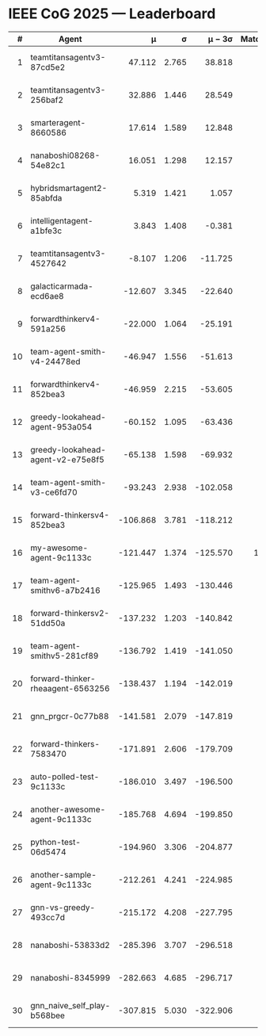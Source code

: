 # IEEE CoG 2025 — Leaderboard

| # | Agent | μ | σ | μ − 3σ | Matches | Updated |
|---:|---|---:|---:|---:|---:|---|
| 1 | teamtitansagentv3-87cd5e2 | 47.112 | 2.765 | 38.818 | 780 | 2025-08-27 00:59 |
| 2 | teamtitansagentv3-256baf2 | 32.886 | 1.446 | 28.549 | 880 | 2025-08-27 00:59 |
| 3 | smarteragent-8660586 | 17.614 | 1.589 | 12.848 | 627 | 2025-08-27 00:59 |
| 4 | nanaboshi08268-54e82c1 | 16.051 | 1.298 | 12.157 | 740 | 2025-08-27 00:59 |
| 5 | hybridsmartagent2-85abfda | 5.319 | 1.421 | 1.057 | 645 | 2025-08-27 00:59 |
| 6 | intelligentagent-a1bfe3c | 3.843 | 1.408 | -0.381 | 742 | 2025-08-27 00:59 |
| 7 | teamtitansagentv3-4527642 | -8.107 | 1.206 | -11.725 | 780 | 2025-08-27 00:59 |
| 8 | galacticarmada-ecd6ae8 | -12.607 | 3.345 | -22.640 | 860 | 2025-08-27 00:59 |
| 9 | forwardthinkerv4-591a256 | -22.000 | 1.064 | -25.191 | 708 | 2025-08-27 00:59 |
| 10 | team-agent-smith-v4-24478ed | -46.947 | 1.556 | -51.613 | 700 | 2025-08-27 00:59 |
| 11 | forwardthinkerv4-852bea3 | -46.959 | 2.215 | -53.605 | 607 | 2025-08-27 00:59 |
| 12 | greedy-lookahead-agent-953a054 | -60.152 | 1.095 | -63.436 | 698 | 2025-08-27 00:59 |
| 13 | greedy-lookahead-agent-v2-e75e8f5 | -65.138 | 1.598 | -69.932 | 778 | 2025-08-27 00:59 |
| 14 | team-agent-smith-v3-ce6fd70 | -93.243 | 2.938 | -102.058 | 940 | 2025-08-27 00:59 |
| 15 | forward-thinkersv4-852bea3 | -106.868 | 3.781 | -118.212 | 707 | 2025-08-27 00:59 |
| 16 | my-awesome-agent-9c1133c | -121.447 | 1.374 | -125.570 | 1040 | 2025-08-27 00:59 |
| 17 | team-agent-smithv6-a7b2416 | -125.965 | 1.493 | -130.446 | 920 | 2025-08-27 00:59 |
| 18 | forward-thinkersv2-51dd50a | -137.232 | 1.203 | -140.842 | 862 | 2025-08-27 00:59 |
| 19 | team-agent-smithv5-281cf89 | -136.792 | 1.419 | -141.050 | 940 | 2025-08-27 00:59 |
| 20 | forward-thinker-rheaagent-6563256 | -138.437 | 1.194 | -142.019 | 962 | 2025-08-27 00:59 |
| 21 | gnn_prgcr-0c77b88 | -141.581 | 2.079 | -147.819 | 700 | 2025-08-27 00:59 |
| 22 | forward-thinkers-7583470 | -171.891 | 2.606 | -179.709 | 860 | 2025-08-27 00:59 |
| 23 | auto-polled-test-9c1133c | -186.010 | 3.497 | -196.500 | 540 | 2025-08-27 00:59 |
| 24 | another-awesome-agent-9c1133c | -185.768 | 4.694 | -199.850 | 920 | 2025-08-27 00:59 |
| 25 | python-test-06d5474 | -194.960 | 3.306 | -204.877 | 620 | 2025-08-27 00:59 |
| 26 | another-sample-agent-9c1133c | -212.261 | 4.241 | -224.985 | 920 | 2025-08-27 00:59 |
| 27 | gnn-vs-greedy-493cc7d | -215.172 | 4.208 | -227.795 | 780 | 2025-08-27 00:59 |
| 28 | nanaboshi-53833d2 | -285.396 | 3.707 | -296.518 | 720 | 2025-08-27 00:59 |
| 29 | nanaboshi-8345999 | -282.663 | 4.685 | -296.717 | 960 | 2025-08-27 00:59 |
| 30 | gnn_naive_self_play-b568bee | -307.815 | 5.030 | -322.906 | 620 | 2025-08-27 00:59 |
